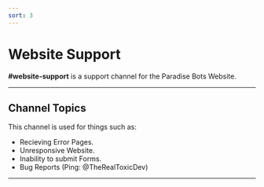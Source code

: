 ```yaml
---
sort: 3
---
```


# Website Support

**#website-support** is a support channel for the Paradise Bots Website.

---

## Channel Topics
This channel is used for things such as:
* Recieving Error Pages.
* Unresponsive Website.
* Inability to submit Forms.
* Bug Reports (Ping: @TheRealToxicDev)


---
